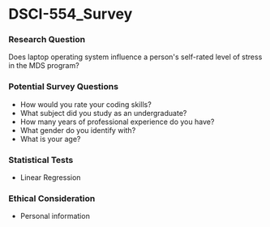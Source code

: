 # DSCI-554_Survey  

### Research Question

Does laptop operating system influence a person's self-rated level of stress in the MDS program?


### Potential Survey Questions

- How would you rate your coding skills?
- What subject did you study as an undergraduate?
- How many years of professional experience do you have?
- What gender do you identify with?
- What is your age?

### Statistical Tests
- Linear Regression

### Ethical Consideration
- Personal information
